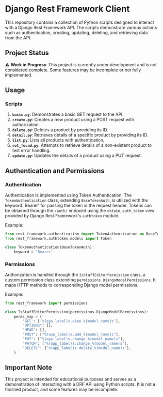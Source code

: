 # Django Rest Framework Client

This repository contains a collection of Python scripts designed to interact with a Django Rest Framework API. The scripts demonstrate various actions such as authentication, creating, updating, deleting, and retrieving data from the API.

## Project Status

⚠️ **Work in Progress**: This project is currently under development and is not considered complete. Some features may be incomplete or not fully implemented.

## Usage

### Scripts
1. **`basic.py`**: Demonstrates a basic GET request to the API.
2. **`create.py`**: Creates a new product using a POST request with authorization.
3. **`delete.py`**: Deletes a product by providing its ID.
4. **`detail.py`**: Retrieves details of a specific product by providing its ID.
5. **`list.py`**: Lists all products with authentication.
6. **`not_found.py`**: Attempts to retrieve details of a non-existent product to test error handling.
7. **`update.py`**: Updates the details of a product using a PUT request.


## Authentication and Permissions

### Authentication

Authentication is implemented using Token Authentication. The `TokenAuthentication` class, extending `BaseTokenAuth`, is utilized with the keyword 'Bearer' for passing the token in the request header. Tokens can be obtained through the `/auth/` endpoint using the `obtain_auth_token` view provided by Django Rest Framework's `authtoken` module.

Example:
```python
from rest_framework.authentication import TokenAuthentication as BaseTokenAuth
from rest_framework.authtoken.models import Token

class TokenAuthentication(BaseTokenAuth):
    keyword = 'Bearer'
```

### Permissions

Authorization is handled through the `IsStaffEditorPermission` class, a custom permission class extending `permissions.DjangoModelPermissions`. It maps HTTP methods to corresponding Django model permissions.

Example:
```python
from rest_framework import permissions

class IsStaffEditorPermission(permissions.DjangoModelPermissions):
    perms_map = {
        'GET': ['%(app_label)s.view_%(model_name)s'],
        "OPTIONS": [],
        "HEAD": [],
        "POST": ["%(app_label)s.add_%(model_name)s"],
        "PUT": ["%(app_label)s.change_%(model_name)s"],
        "PATCH": ["%(app_label)s.change_%(model_name)s"],
        "DELETE": ["%(app_label)s.delete_%(model_name)s"],
    }
```

## Important Note

This project is intended for educational purposes and serves as a demonstration of interacting with a DRF API using Python scripts. It is not a finished product, and some features may be incomplete.
